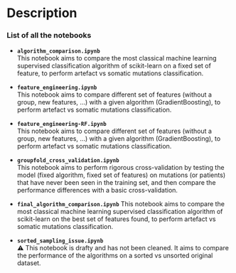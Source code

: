 # Description

### List of all the notebooks

- **`algorithm_comparison.ipynb`**  
This notebook aims to compare the most classical machine learning supervised classification algorithm of scikit-learn on a fixed set of feature, to perform artefact vs somatic mutations classification.

- **`feature_engineering.ipynb`**  
This notebook aims to compare different set of features (without a group, new features, ...) with a given algorithm (GradientBoosting), to perform artefact vs somatic mutations classification.

- **`feature_engineering-RF.ipynb`**  
This notebook aims to compare different set of features (without a group, new features, ...) with a given algorithm (GradientBoosting), to perform artefact vs somatic mutations classification.

- **`groupfold_cross_validation.ipynb`**  
This notebook aims to perform rigorous cross-validation by testing the model (fixed algorithm, fixed set of features) on mutations (or patients) that have never been seen in the training set, and then compare the performance differences with a basic cross-validation.

- **`final_algorithm_comparison.ipynb`** 
This notebook aims to compare the most classical machine learning supervised classification algorithm of scikit-learn on the best set of features found, to perform artefact vs somatic mutations classification.

- **`sorted_sampling_issue.ipynb`**  
⚠️ This notebook is drafty and has not been cleaned. It aims to compare the performance of the algorithms on a sorted vs unsorted original dataset.
